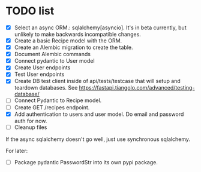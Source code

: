 # TODO list
- [x] Select an async ORM.: sqlalchemy[asyncio]. It's in beta currently, but unlikely to make backwards incompatible changes.
- [X] Create a basic Recipe model with the ORM.
- [X] Create an Alembic migration to create the table.
- [X] Document Alembic commands
- [x] Connect pydantic to User model
- [X] Create User endpoints
- [x] Test User endpoints
- [x] Create DB test client inside of api/tests/testcase that will setup and teardown databases. See https://fastapi.tiangolo.com/advanced/testing-database/
- [ ] Connect Pydantic to Recipe model.
- [ ] Create GET /recipes endpoint.
- [X] Add authentication to users and user model. Do email and password auth for now.
- [ ] Cleanup files

If the async sqlalchemy doesn't go well, just use synchronous sqlalchemy.

For later:
- [ ] Package pydantic PasswordStr into its own pypi package.   

